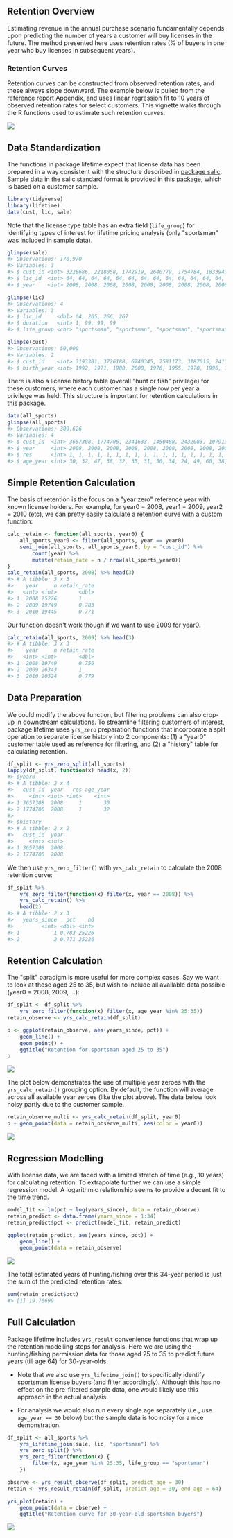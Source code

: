 
<!-- retention.md is generated from retention.Rmd. Please edit that file -->
Retention Overview
------------------

Estimating revenue in the annual purchase scenario fundamentally depends upon predicting the number of years a customer will buy licenses in the future. The method presented here uses retention rates (% of buyers in one year who buy licenses in subsequent years).

### Retention Curves

Retention curves can be constructed from observed retention rates, and these always slope downward. The example below is pulled from the reference report Appendix, and uses linear regression fit to 10 years of observed retention rates for select customers. This vignette walks through the R functions used to estimate such retention curves.

![](figures/appendix-retention.png)

Data Standardization
--------------------

The functions in package lifetime expect that license data has been prepared in a way consistent with the structure described in [package salic](https://southwick-associates.github.io/salic/articles/salic.html). Sample data in the salic standard format is provided in this package, which is based on a customer sample.

``` r
library(tidyverse)
library(lifetime)
data(cust, lic, sale)
```

Note that the license type table has an extra field (`life_group`) for identifying types of interest for lifetime pricing analysis (only "sportsman" was included in sample data).

``` r
glimpse(sale)
#> Observations: 178,970
#> Variables: 3
#> $ cust_id <int> 3228686, 2218058, 1742919, 2640779, 1754784, 1833943, ...
#> $ lic_id  <int> 64, 64, 64, 64, 64, 64, 64, 64, 64, 64, 64, 64, 64, 64...
#> $ year    <int> 2008, 2008, 2008, 2008, 2008, 2008, 2008, 2008, 2008, ...

glimpse(lic)
#> Observations: 4
#> Variables: 3
#> $ lic_id     <dbl> 64, 265, 266, 267
#> $ duration   <int> 1, 99, 99, 99
#> $ life_group <chr> "sportsman", "sportsman", "sportsman", "sportsman"

glimpse(cust)
#> Observations: 50,000
#> Variables: 2
#> $ cust_id    <int> 3193381, 3726188, 6740345, 7581173, 3187015, 241359...
#> $ birth_year <int> 1992, 1971, 1980, 2000, 1976, 1955, 1978, 1996, 196...
```

There is also a license history table (overall "hunt or fish" privilege) for these customers, where each customer has a single row per year a privilege was held. This structure is important for retention calculations in this package.

``` r
data(all_sports)
glimpse(all_sports)
#> Observations: 309,626
#> Variables: 4
#> $ cust_id  <int> 3657308, 1774706, 2341633, 1450488, 2432083, 1079133,...
#> $ year     <int> 2008, 2008, 2008, 2008, 2008, 2008, 2008, 2008, 2008,...
#> $ res      <int> 1, 1, 1, 1, 1, 1, 1, 1, 1, 1, 1, 1, 1, 1, 1, 1, 1, 1,...
#> $ age_year <int> 30, 32, 47, 38, 32, 35, 31, 50, 34, 24, 49, 60, 38, 3...
```

Simple Retention Calculation
----------------------------

The basis of retention is the focus on a "year zero" reference year with known license holders. For example, for year0 = 2008, year1 = 2009, year2 = 2010 (etc), we can pretty easily calculate a retention curve with a custom function:

``` r
calc_retain <- function(all_sports, year0) {
    all_sports_year0 <- filter(all_sports, year == year0)
    semi_join(all_sports, all_sports_year0, by = "cust_id") %>% 
        count(year) %>%
        mutate(retain_rate = n / nrow(all_sports_year0))
}
calc_retain(all_sports, 2008) %>% head(3)
#> # A tibble: 3 x 3
#>    year     n retain_rate
#>   <int> <int>       <dbl>
#> 1  2008 25226       1    
#> 2  2009 19749       0.783
#> 3  2010 19445       0.771
```

Our function doesn't work though if we want to use 2009 for year0.

``` r
calc_retain(all_sports, 2009) %>% head(3)
#> # A tibble: 3 x 3
#>    year     n retain_rate
#>   <int> <int>       <dbl>
#> 1  2008 19749       0.750
#> 2  2009 26343       1    
#> 3  2010 20524       0.779
```

Data Preparation
----------------

We could modify the above function, but filtering problems can also crop-up in downstream calculations. To streamline filtering customers of interest, package lifetime uses `yrs_zero` preparation functions that incorporate a split operation to separate license history into 2 components: (1) a "year0" customer table used as reference for filtering, and (2) a "history" table for calculating retention.

``` r
df_split <- yrs_zero_split(all_sports)
lapply(df_split, function(x) head(x, 2))
#> $year0
#> # A tibble: 2 x 4
#>   cust_id  year   res age_year
#>     <int> <int> <int>    <int>
#> 1 3657308  2008     1       30
#> 2 1774706  2008     1       32
#> 
#> $history
#> # A tibble: 2 x 2
#>   cust_id  year
#>     <int> <int>
#> 1 3657308  2008
#> 2 1774706  2008
```

We then use `yrs_zero_filter()` with `yrs_calc_retain` to calculate the 2008 retention curve:

``` r
df_split %>%
    yrs_zero_filter(function(x) filter(x, year == 2008)) %>%
    yrs_calc_retain() %>% 
    head(2)
#> # A tibble: 2 x 3
#>   years_since   pct    n0
#>         <int> <dbl> <int>
#> 1           1 0.783 25226
#> 2           2 0.771 25226
```

Retention Calculation
---------------------

The "split" paradigm is more useful for more complex cases. Say we want to look at those aged 25 to 35, but wish to include all available data possible (year0 = 2008, 2009, ...):

``` r
df_split <- df_split %>% 
    yrs_zero_filter(function(x) filter(x, age_year %in% 25:35))
retain_observe <- yrs_calc_retain(df_split)

p <- ggplot(retain_observe, aes(years_since, pct)) + 
    geom_line() +
    geom_point() +
    ggtitle("Retention for sportsman aged 25 to 35")
p
```

![](retention_files/figure-markdown_github/unnamed-chunk-9-1.png)

The plot below demonstrates the use of multiple year zeroes with the `yrs_calc_retain()` grouping option. By default, the function will average across all available year zeroes (like the plot above). The data below look noisy partly due to the customer sample.

``` r
retain_observe_multi <- yrs_calc_retain(df_split, year0)
p + geom_point(data = retain_observe_multi, aes(color = year0))
```

![](retention_files/figure-markdown_github/unnamed-chunk-10-1.png)

Regression Modelling
--------------------

With license data, we are faced with a limited stretch of time (e.g., 10 years) for calculating retention. To extrapolate further we can use a simple regression model. A logarithmic relationship seems to provide a decent fit to the time trend.

``` r
model_fit <- lm(pct ~ log(years_since), data = retain_observe)
retain_predict <- data.frame(years_since = 1:34)
retain_predict$pct <- predict(model_fit, retain_predict)

ggplot(retain_predict, aes(years_since, pct)) + 
    geom_line() +
    geom_point(data = retain_observe)
```

![](retention_files/figure-markdown_github/unnamed-chunk-11-1.png)

The total estimated years of hunting/fishing over this 34-year period is just the sum of the predicted retention rates:

``` r
sum(retain_predict$pct)
#> [1] 19.76699
```

Full Calculation
----------------

Package lifetime includes `yrs_result` convenience functions that wrap up the retention modelling steps for analysis. Here we are using the hunting/fishing permission data for those aged 25 to 35 to predict future years (till age 64) for 30-year-olds.

-   Note that we also use `yrs_lifetime_join()` to specifically identify sportsman license buyers (and filter accordingly). Although this has no effect on the pre-filtered sample data, one would likely use this approach in the actual analysis.

-   For analysis we would also run every single age separately (i.e., use `age_year == 30` below) but the sample data is too noisy for a nice demonstration.

``` r
df_split <- all_sports %>%
    yrs_lifetime_join(sale, lic, "sportsman") %>%
    yrs_zero_split() %>%
    yrs_zero_filter(function(x) {
        filter(x, age_year %in% 25:35, life_group == "sportsman")
    })

observe <- yrs_result_observe(df_split, predict_age = 30)
retain <- yrs_result_retain(df_split, predict_age = 30, end_age = 64)

yrs_plot(retain) + 
    geom_point(data = observe) + 
    ggtitle("Retention curve for 30-year-old sportsman buyers")
```

![](retention_files/figure-markdown_github/unnamed-chunk-13-1.png)
